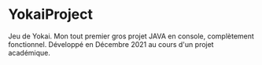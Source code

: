 # YokaiProject
Jeu de Yokai. Mon tout premier gros projet JAVA en console, complètement fonctionnel. Développé en Décembre 2021 au cours d'un projet académique.
